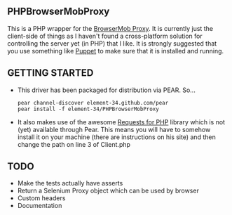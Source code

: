 ## PHPBrowserMobProxy

This is a PHP wrapper for the [BrowserMob Proxy](http://opensource.webmetrics.com/browsermob-proxy/). It is currently just the client-side of things as I haven't found a cross-platform solution for controlling the server yet (in PHP) that I like. It is strongly suggested that you use something like [Puppet](http://puppetlabs.com/) to make sure that it is installed and running.

##  GETTING STARTED

*   This driver has been packaged for distribution via PEAR. So...

        pear channel-discover element-34.github.com/pear
        pear install -f element-34/PHPBrowserMobProxy

*   It also makes use of the awesome [Requests for PHP](http://requests.ryanmccue.info/) library which is not (yet) available through Pear. This means you will have to somehow install it on your machine (there are instructions on his site) and then change the path on line 3 of Client.php

## TODO

*   Make the tests actually have asserts
*   Return a Selenium Proxy object which can be used by browser
*   Custom headers
*   Documentation